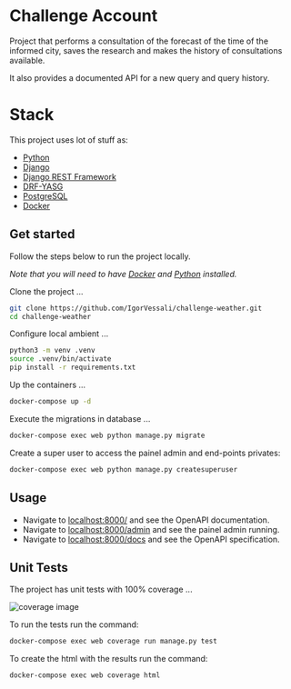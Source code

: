 # Challenge Account

Project that performs a consultation of the forecast of the time of the informed city, saves the research and makes the history of consultations available.

It also provides a documented API for a new query and query history.


# Stack

This project uses lot of stuff as:

- [Python](https://www.python.org/downloads/)
- [Django](https://www.djangoproject.com/)
- [Django REST Framework](https://www.django-rest-framework.org/#installation)
- [DRF-YASG](https://github.com/axnsan12/drf-yasg)
- [PostgreSQL](https://www.postgresql.org/download/)
- [Docker](https://docs.docker.com/get-docker/)



## Get started

Follow the steps below to run the project locally.

*Note that you will need to have [Docker](https://docs.docker.com/get-docker/) and [Python](https://www.python.org/downloads/) installed.*

Clone the project ...

```bash
git clone https://github.com/IgorVessali/challenge-weather.git
cd challenge-weather
```

Configure local ambient ...

```bash
python3 -m venv .venv
source .venv/bin/activate
pip install -r requirements.txt 
```

Up the containers ...

```bash
docker-compose up -d 
```

Execute the migrations in database ...

```bash
docker-compose exec web python manage.py migrate 
```

Create a super user to access the painel admin and end-points privates:

```bash
docker-compose exec web python manage.py createsuperuser
```


## Usage

- Navigate to [localhost:8000/](http://127.0.0.1:8000/) and see the OpenAPI documentation.
- Navigate to [localhost:8000/admin](http://127.0.0.1:8000/admin) and see the painel admin running.
- Navigate to [localhost:8000/docs](http://127.0.0.1:8000/docs) and see the OpenAPI specification.



## Unit Tests

The project has unit tests with 100% coverage ...

![coverage image](https://github.com/IgorVessali/challenge-weather/blob/main/img/coverage.png)



To run the tests run the command:

```bash
docker-compose exec web coverage run manage.py test   
```

To create the html with the results run the command:

```bash
docker-compose exec web coverage html   
```